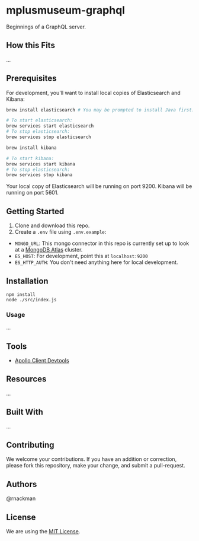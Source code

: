 # mplusmuseum-graphql

Beginnings of a GraphQL server.

## How this Fits
...

## Prerequisites
For development, you'll want to install local copies of Elasticsearch and Kibana:

```bash
brew install elasticsearch # You may be prompted to install Java first.

# To start elasticsearch:
brew services start elasticsearch
# To stop elasticsearch:
brew services stop elasticsearch

brew install kibana

# To start kibana:
brew services start kibana
# To stop elasticsearch:
brew services stop kibana
```

Your local copy of Elasticsearch will be running on port 9200. Kibana will be running on port 5601.

## Getting Started

1. Clone and download this repo.
2. Create a `.env` file using `.env.example`:
  - `MONGO_URL`: This mongo connector in this repo is currently set up to look at a [MongoDB Atlas](https://www.mongodb.com/cloud/atlas/lp/general) cluster.
  - `ES_HOST`: For development, point this at `localhost:9200`
  - `ES_HTTP_AUTH`: You don't need anything here for local development.

## Installation
```
npm install
node ./src/index.js
```

### Usage
...

## Tools
- [Apollo Client Devtools](https://github.com/apollographql/apollo-client-devtools)

## Resources
...

## Built With
...

## Contributing
We welcome your contributions. If you have an addition or correction, please fork this repository, make your change, and submit a pull-request.

## Authors
@rnackman

## License
We are using the [MIT License](LICENSE).
